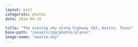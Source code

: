 ```yaml
---
layout: post
categories: photos
date: 2014-04-15

title: "The evening sky along highway 183, Austin, Texas"
base-path: "/assets/img/photos/places"
image-name: "austin-sky"
---
```

